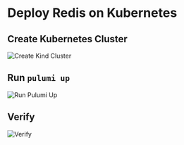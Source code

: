 # Deploy Redis on Kubernetes

## Create Kubernetes Cluster

![Create Kind Cluster](https://storage.googleapis.com/project-planton-downloads/media/create-kind-cluster.gif)

## Run `pulumi up`

![Run Pulumi Up](https://storage.googleapis.com/project-planton-downloads/media/demos/redis-on-kubernetes/pulumi-up.gif)

## Verify

![Verify](https://storage.googleapis.com/project-planton-downloads/media/demos/redis-on-kubernetes/verify-deploy.gif)
